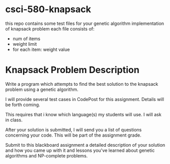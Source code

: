 # csci-580-knapsack

this repo contains some test files for your genetic algorithm implementation of knapsack problem
each file consists of:

- num of items
- weight limit
- for each item: weight value

# Knapsack Problem Description

Write a program which attempts to find the best solution to the knapsack problem using a genetic algorithm.

I will provide several test cases in CodePost for this assignment. Details will be forth coming. 

This requires that i know which language(s) my students will use. I will ask in class. 

After your solution is submitted, I will send you a list of questions concerning your code. This will be part of the assignment grade. 

Submit to this blackboard assignment a detailed description of your solution and how you came up with it and lessons you've learned about genetic algorithms and NP-complete problems. 
